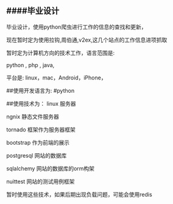####毕业设计
--------
毕业设计，使用python爬虫进行工作的信息的查找和更新，

现在暂时定为使用拉钩,周伯通,v2ex,这几个站点的工作信息进项抓取

暂时定为计算机方向的技术工作，语言范围是:

python , php , java, 

平台是:
linux，mac，Android，iPhone，

##使用开发语言为:
#python

##使用技术为：
linux  服务器

ngnix 静态文件服务器

tornado 框架作为服务器框架

bootstrap 作为前端的展示

postgresql 网站的数据库

sqlalchemy 网站的数据库的orm构架

nuittest 网站的测试用例框架

暂时使用这些技术，如果后期出现负载问题，可能会使用redis




